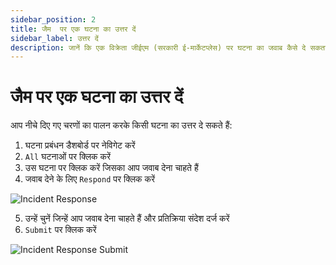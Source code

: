 ```yaml
---
sidebar_position: 2
title: जैम  पर एक घटना का उत्तर दें
sidebar_label: उत्तर दें
description: जानें कि एक विक्रेता जीईएम (सरकारी ई-मार्केटप्लेस) पर घटना का जवाब कैसे दे सकता है
---
```


# जैम  पर एक घटना का उत्तर दें
आप नीचे दिए गए चरणों का पालन करके किसी घटना का उत्तर दे सकते हैं:
1. घटना प्रबंधन डैशबोर्ड पर नेविगेट करें
2. `All` घटनाओं पर क्लिक करें
3. उस घटना पर क्लिक करें जिसका आप जवाब देना चाहते हैं
4. जवाब देने के लिए `Respond` पर क्लिक करें

![Incident Response](/img/doc/incidents/response.jpg)

5. उन्हें चुनें जिन्हें आप जवाब देना चाहते हैं और प्रतिक्रिया संदेश दर्ज करें
6. `Submit` पर क्लिक करें

![Incident Response Submit](/img/doc/incidents/create-response.jpg)